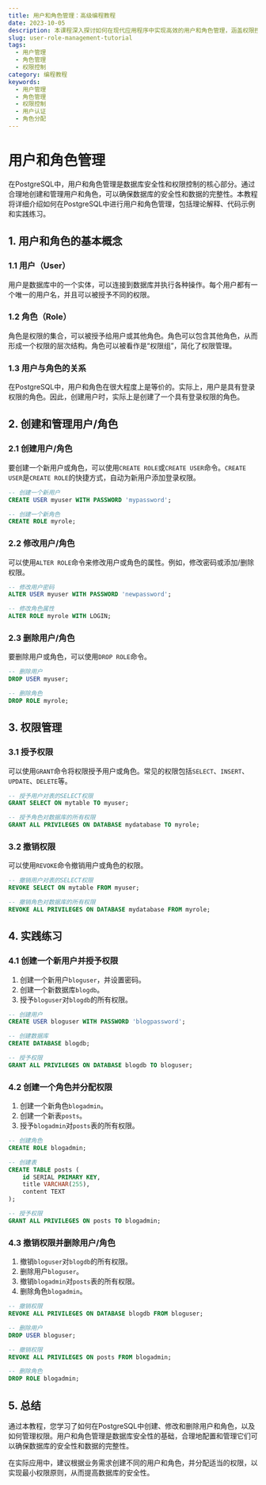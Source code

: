 ```yaml
---
title: 用户和角色管理：高级编程教程
date: 2023-10-05
description: 本课程深入探讨如何在现代应用程序中实现高效的用户和角色管理，涵盖权限控制、用户认证和角色分配等关键概念。
slug: user-role-management-tutorial
tags:
  - 用户管理
  - 角色管理
  - 权限控制
category: 编程教程
keywords:
  - 用户管理
  - 角色管理
  - 权限控制
  - 用户认证
  - 角色分配
---
```


# 用户和角色管理

在PostgreSQL中，用户和角色管理是数据库安全性和权限控制的核心部分。通过合理地创建和管理用户和角色，可以确保数据库的安全性和数据的完整性。本教程将详细介绍如何在PostgreSQL中进行用户和角色管理，包括理论解释、代码示例和实践练习。

## 1. 用户和角色的基本概念

### 1.1 用户（User）
用户是数据库中的一个实体，可以连接到数据库并执行各种操作。每个用户都有一个唯一的用户名，并且可以被授予不同的权限。

### 1.2 角色（Role）
角色是权限的集合，可以被授予给用户或其他角色。角色可以包含其他角色，从而形成一个权限的层次结构。角色可以被看作是“权限组”，简化了权限管理。

### 1.3 用户与角色的关系
在PostgreSQL中，用户和角色在很大程度上是等价的。实际上，用户是具有登录权限的角色。因此，创建用户时，实际上是创建了一个具有登录权限的角色。

## 2. 创建和管理用户/角色

### 2.1 创建用户/角色

要创建一个新用户或角色，可以使用`CREATE ROLE`或`CREATE USER`命令。`CREATE USER`是`CREATE ROLE`的快捷方式，自动为新用户添加登录权限。

```sql
-- 创建一个新用户
CREATE USER myuser WITH PASSWORD 'mypassword';

-- 创建一个新角色
CREATE ROLE myrole;
```

### 2.2 修改用户/角色

可以使用`ALTER ROLE`命令来修改用户或角色的属性。例如，修改密码或添加/删除权限。

```sql
-- 修改用户密码
ALTER USER myuser WITH PASSWORD 'newpassword';

-- 修改角色属性
ALTER ROLE myrole WITH LOGIN;
```

### 2.3 删除用户/角色

要删除用户或角色，可以使用`DROP ROLE`命令。

```sql
-- 删除用户
DROP USER myuser;

-- 删除角色
DROP ROLE myrole;
```

## 3. 权限管理

### 3.1 授予权限

可以使用`GRANT`命令将权限授予用户或角色。常见的权限包括`SELECT`、`INSERT`、`UPDATE`、`DELETE`等。

```sql
-- 授予用户对表的SELECT权限
GRANT SELECT ON mytable TO myuser;

-- 授予角色对数据库的所有权限
GRANT ALL PRIVILEGES ON DATABASE mydatabase TO myrole;
```

### 3.2 撤销权限

可以使用`REVOKE`命令撤销用户或角色的权限。

```sql
-- 撤销用户对表的SELECT权限
REVOKE SELECT ON mytable FROM myuser;

-- 撤销角色对数据库的所有权限
REVOKE ALL PRIVILEGES ON DATABASE mydatabase FROM myrole;
```

## 4. 实践练习

### 4.1 创建一个新用户并授予权限

1. 创建一个新用户`bloguser`，并设置密码。
2. 创建一个新数据库`blogdb`。
3. 授予`bloguser`对`blogdb`的所有权限。

```sql
-- 创建用户
CREATE USER bloguser WITH PASSWORD 'blogpassword';

-- 创建数据库
CREATE DATABASE blogdb;

-- 授予权限
GRANT ALL PRIVILEGES ON DATABASE blogdb TO bloguser;
```

### 4.2 创建一个角色并分配权限

1. 创建一个新角色`blogadmin`。
2. 创建一个新表`posts`。
3. 授予`blogadmin`对`posts`表的所有权限。

```sql
-- 创建角色
CREATE ROLE blogadmin;

-- 创建表
CREATE TABLE posts (
    id SERIAL PRIMARY KEY,
    title VARCHAR(255),
    content TEXT
);

-- 授予权限
GRANT ALL PRIVILEGES ON posts TO blogadmin;
```

### 4.3 撤销权限并删除用户/角色

1. 撤销`bloguser`对`blogdb`的所有权限。
2. 删除用户`bloguser`。
3. 撤销`blogadmin`对`posts`表的所有权限。
4. 删除角色`blogadmin`。

```sql
-- 撤销权限
REVOKE ALL PRIVILEGES ON DATABASE blogdb FROM bloguser;

-- 删除用户
DROP USER bloguser;

-- 撤销权限
REVOKE ALL PRIVILEGES ON posts FROM blogadmin;

-- 删除角色
DROP ROLE blogadmin;
```

## 5. 总结

通过本教程，您学习了如何在PostgreSQL中创建、修改和删除用户和角色，以及如何管理权限。用户和角色管理是数据库安全性的基础，合理地配置和管理它们可以确保数据库的安全性和数据的完整性。

在实际应用中，建议根据业务需求创建不同的用户和角色，并分配适当的权限，以实现最小权限原则，从而提高数据库的安全性。